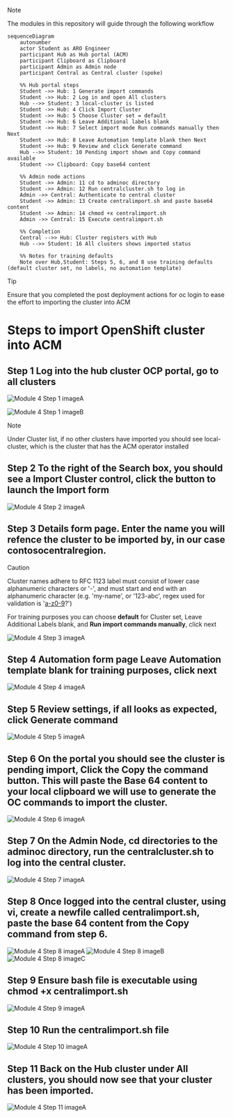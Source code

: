 > [!NOTE] 
> The modules in this repository will guide through the following workflow

```mermaid
sequenceDiagram
    autonumber
    actor Student as ARO Engineer
    participant Hub as Hub portal (ACM)
    participant Clipboard as Clipboard
    participant Admin as Admin node
    participant Central as Central cluster (spoke)

    %% Hub portal steps
    Student ->> Hub: 1 Generate import commands
    Student ->> Hub: 2 Log in and open All clusters
    Hub -->> Student: 3 local-cluster is listed
    Student ->> Hub: 4 Click Import Cluster
    Student ->> Hub: 5 Choose Cluster set = default
    Student ->> Hub: 6 Leave Additional labels blank
    Student ->> Hub: 7 Select import mode Run commands manually then Next
    Student ->> Hub: 8 Leave Automation template blank then Next
    Student ->> Hub: 9 Review and click Generate command
    Hub -->> Student: 10 Pending import shown and Copy command available
    Student ->> Clipboard: Copy base64 content

    %% Admin node actions
    Student ->> Admin: 11 cd to adminoc directory
    Student ->> Admin: 12 Run centralcluster.sh to log in
    Admin ->> Central: Authenticate to central cluster
    Student ->> Admin: 13 Create centralimport.sh and paste base64 content
    Student ->> Admin: 14 chmod +x centralimport.sh
    Admin ->> Central: 15 Execute centralimport.sh

    %% Completion
    Central -->> Hub: Cluster registers with Hub
    Hub -->> Student: 16 All clusters shows imported status

    %% Notes for training defaults
    Note over Hub,Student: Steps 5, 6, and 8 use training defaults (default cluster set, no labels, no automation template)
```

> [!TIP]
> Ensure that you completed the post deployment actions for oc login to ease the effort to importing the cluster into ACM

# Steps to import OpenShift cluster into ACM

## Step 1 Log into the hub cluster OCP portal, go to all clusters

![Module 4 Step 1 imageA](assets/images/mod04/ImportCluster-001.png)

![Module 4 Step 1 imageB](assets/images/mod04/ImportCluster-002.png)

> [!NOTE] 
> Under Cluster list, if no other clusters have imported you should see local-cluster, which is the cluster that has the ACM operator installed

## Step 2 To the right of the Search box, you should see a Import Cluster control, click the button to launch the Import form

![Module 4 Step 2 imageA](assets/images/mod04/ImportCluster-003.png)

## Step 3 Details form page. Enter the name you will refence the cluster to be imported by, in our case **contosocentralregion**. 

> [!CAUTION]
> Cluster names adhere to RFC 1123 label must consist of lower case alphanumeric characters or '-', and must start and end with an alphanumeric character (e.g. 'my-name', or '123-abc', regex used for validation is '[a-z0-9]([-a-z0-9]*[a-z0-9])?')

For training purposes you can choose **default** for Cluster set, Leave Additional Labels blank, and **Run import commands manually**, click next

![Module 4 Step 3 imageA](assets/images/mod04/ImportCluster-004.png)

## Step 4 Automation form page Leave Automation template blank for training purposes, click next

![Module 4 Step 4 imageA](assets/images/mod04/ImportCluster-005.png)

## Step 5 Review settings, if all looks as expected, click Generate command

![Module 4 Step 5 imageA](assets/images/mod04/ImportCluster-006.png)

## Step 6 On the portal you should see the cluster is pending import, Click the Copy the command button. This will paste the Base 64 content to your local clipboard we will use to generate the OC commands to import the cluster.

![Module 4 Step 6 imageA](assets/images/mod04/ImportCluster-007.png)

## Step 7 On the Admin Node, cd directories to the adminoc directory, run the centralcluster.sh to log into the central cluster.

![Module 4 Step 7 imageA](assets/images/mod04/ImportCluster-008.png)

## Step 8 Once logged into the central cluster, using vi, create a newfile called centralimport.sh, paste the base 64 content from the Copy command from step 6.

![Module 4 Step 8 imageA](assets/images/mod04/ImportCluster-009.png)
![Module 4 Step 8 imageB](assets/images/mod04/ImportCluster-010.png)
![Module 4 Step 8 imageC](assets/images/mod04/ImportCluster-011.png)

## Step 9 Ensure bash file is executable using chmod +x centralimport.sh

![Module 4 Step 9 imageA](assets/images/mod04/ImportCluster-012.png)


## Step 10 Run the centralimport.sh file

![Module 4 Step 10 imageA](assets/images/mod04/ImportCluster-013.png)

## Step 11 Back on the Hub cluster under All clusters, you should now see that your cluster has been imported.

![Module 4 Step 11 imageA](assets/images/mod04/ImportCluster-014.png)